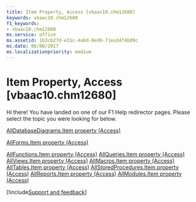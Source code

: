 ```yaml
---
title: Item Property, Access [vbaac10.chm12680]
keywords: vbaac10.chm12680
f1_keywords:
- vbaac10.chm12680
ms.service: office
ms.assetid: 1b3cb27d-e31c-4a6d-8ed0-71ea34f4b89c
ms.date: 06/08/2017
ms.localizationpriority: medium
---
```



# Item Property, Access [vbaac10.chm12680]

Hi there! You have landed on one of our F1 Help redirector pages. Please select the topic you were looking for below.

[AllDatabaseDiagrams.Item property (Access)](https://msdn.microsoft.com/library/1f644e28-1988-e22a-b83b-033d1354d09c%28Office.15%29.aspx)

[AllForms.Item property (Access)](https://msdn.microsoft.com/library/07536c98-57e1-8660-b35e-0e79e4e797cb%28Office.15%29.aspx)

[AllFunctions.Item property (Access)](https://msdn.microsoft.com/library/d705b1b9-5509-4a1e-8a0e-55357a544d62%28Office.15%29.aspx)
[AllQueries.Item property (Access)](https://msdn.microsoft.com/library/96c60139-9cf4-d9c7-4b4d-5eed2d0e7371%28Office.15%29.aspx)
[AllViews.Item property (Access)](https://msdn.microsoft.com/library/5fcdb90e-c70c-1a1f-153b-7c50e43308e8%28Office.15%29.aspx)
[AllMacros.Item property (Access)](https://msdn.microsoft.com/library/5fc6b7c0-ac04-8b9b-4b8d-a40c00db4578%28Office.15%29.aspx)
[AllTables.Item property (Access)](https://msdn.microsoft.com/library/87e8e90d-abfe-c15b-f450-c82a8292fc93%28Office.15%29.aspx)
[AllStoredProcedures.Item property (Access)](https://msdn.microsoft.com/library/883c84fd-5186-1944-334b-f2e7f595755b%28Office.15%29.aspx)
[AllReports.Item property (Access)](https://msdn.microsoft.com/library/24ef47fa-bc5e-f422-82a7-fbc980579f50%28Office.15%29.aspx)
[AllModules.Item property (Access)](https://msdn.microsoft.com/library/9dfffe9b-afb2-a7e8-04f4-fbedb12a14a9%28Office.15%29.aspx)

[!include[Support and feedback](~/includes/feedback-boilerplate.md)]